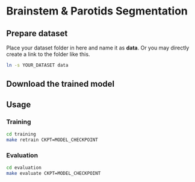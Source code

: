 # Brainstem & Parotids Segmentation

## Prepare dataset

Place your dataset folder in here and name it as __data__. Or you may
directly create a link to the folder like this.

```bash
ln -s YOUR_DATASET data
```

## Download the trained model


## Usage

### Training

```bash
cd training
make retrain CKPT=MODEL_CHECKPOINT
```

### Evaluation

```bash
cd evaluation
make evaluate CKPT=MODEL_CHECKPOINT
```
